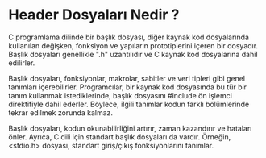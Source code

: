 # Header Dosyaları Nedir ?

C programlama dilinde bir başlık dosyası, diğer kaynak kod dosyalarında kullanılan değişken, fonksiyon ve yapıların prototiplerini içeren bir dosyadır. Başlık dosyaları genellikle ".h" uzantılıdır ve C kaynak kod dosyalarına dahil edilirler.

Başlık dosyaları, fonksiyonlar, makrolar, sabitler ve veri tipleri gibi genel tanımları içerebilirler. Programcılar, bir kaynak kod dosyasında bu tür bir tanım kullanmak istediklerinde, başlık dosyasını #include ön işlemci direktifiyle dahil ederler. Böylece, ilgili tanımlar kodun farklı bölümlerinde tekrar edilmek zorunda kalmaz.

Başlık dosyaları, kodun okunabilirliğini artırır, zaman kazandırır ve hataları önler. Ayrıca, C dili için standart başlık dosyaları da vardır. Örneğin, <stdio.h> dosyası, standart giriş/çıkış fonksiyonlarını tanımlar.
